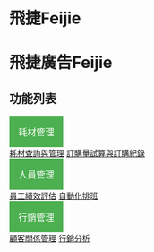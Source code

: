 # 飛捷Feijie
<h1>飛捷廣告Feijie</h1>
<html>
<head>
<title>下拉菜单实例|本教程(w3big.com)</title>
<meta charset="utf-8">
<style>
.dropbtn {
    background-color: #4CAF50;
    color: white;
    padding: 16px;
    font-size: 16px;
    border: none;
    cursor: pointer;
}

.dropdown {
    position: relative;
    display: inline-block;
}

.dropdown-content {
    display: none;
    position: absolute;
    background-color: #f9f9f9;
    min-width: 160px;
    box-shadow: 0px 8px 16px 0px rgba(0,0,0,0.2);
}

.dropdown-content a {
    color: black;
    padding: 12px 16px;
    text-decoration: none;
    display: block;
}

.dropdown-content a:hover {background-color: #f1f1f1}

.dropdown:hover .dropdown-content {
    display: block;
}

.dropdown:hover .dropbtn {
    background-color: #3e8e41;
}
</style>
</head>
<body>

<h2>功能列表</h2>

<div class="dropdown">
  <button class="dropbtn">耗材管理</button>
  <div class="dropdown-content">
    <a href="http://www.w3big.com">耗材查詢與管理</a>
    <a href="http://www.w3big.com">訂購量試算與訂購紀錄</a>
  </div>
</div>

</body>
</html>


<div class="dropdown">
  <button class="dropbtn">人員管理</button>
  <div class="dropdown-content">
    <a href="http://www.w3big.com">員工績效評估</a>
    <a href="http://www.w3big.com">自動化排班</a>
 </div>
    <div class="dropdown">
  <button class="dropbtn">行銷管理</button>
  <div class="dropdown-content">
    <a href="http://www.w3big.com">顧客關係管理</a>
    <a href="http://www.w3big.com">行銷分析</a>
  </div>
</div>

